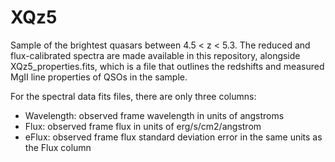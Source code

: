 # XQz5
 Sample of the brightest quasars between 4.5 < z < 5.3. The reduced and flux-calibrated spectra are 
 made available in this repository, alongside XQz5_properties.fits, which is a file that outlines
 the redshifts and measured MgII line properties of QSOs in the sample.
 
 For the spectral data fits files, there are only three columns:

- Wavelength: observed frame wavelength in units of angstroms
- Flux: observed frame flux in units of erg/s/cm2/angstrom
- eFlux: observed frame flux standard deviation error in the same units as the Flux column 